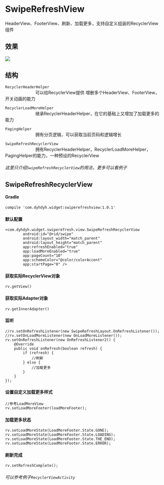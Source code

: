 # SwipeRefreshView
HeaderView、FooterView、刷新、加载更多，支持自定义组装的RecyclerView组件

## __效果__
![](screenshot/screenshot.gif)

## __结构__
`RecyclerHeaderHelper`  
&emsp;&emsp;&emsp;&emsp;&emsp;&emsp;&emsp;可以给RecyclerView提供 增删多个HeaderView、FooterView，开关动画的能力  
		
`RecyclerLoadMoreHelper`  
&emsp;&emsp;&emsp;&emsp;&emsp;&emsp;&emsp;继承RecyclerHeaderHelper，在它的基础上又增加了加载更多的能力

`PagingHelper`  
&emsp;&emsp;&emsp;&emsp;&emsp;&emsp;&emsp;拥有分页逻辑，可以获取当前页码和逻辑增长

`SwipeRefreshRecyclerView`  
&emsp;&emsp;&emsp;&emsp;&emsp;&emsp;&emsp;拥有RecyclerHeaderHelper，RecyclerLoadMoreHelper，PagingHelper的能力，一种预设的RecyclerView

###### 这里只介绍`SwipeRefreshRecyclerView`的用法，更多可以看例子

## __SwipeRefreshRecyclerView__
####  Gradle
```
compile 'com.dyhdyh.widget:swiperefreshview:1.0.1'
```

#### 默认配置
```
<com.dyhdyh.widget.swiperefresh.view.SwipeRefreshRecyclerView
        android:id="@+id/swipe"
        android:layout_width="match_parent"
        android:layout_height="match_parent"
        app:refreshEnabled="true"
        app:loadMoreEnabled="true"
        app:pageCount="10"
        app:schemeColor="@color/colorAccent"
        app:startPage="0" />
```
#### 获取实际RecyclerView对象
```
rv.getView()
```

#### 获取实际Adapter对象
```
rv.getInnerAdapter()
```


#### 监听
```
//rv.setOnRefreshListener(new SwipeRefreshLayout.OnRefreshListener());
//rv.setOnLoadMoreListener(new OnLoadMoreListener());
rv.setOnRefreshListener(new OnRefreshListener2() {
    @Override
    public void onRefresh(boolean refresh) {
        if (refresh) {
            //刷新
        } else {
            //加载更多
        }
    }
});
```
#### 设置自定义加载更多样式
```
//参考LoadMoreView
rv.setLoadMoreFooter(loadMoreFooter);
```
#### 加载更多状态
```
rv.setLoadMoreState(LoadMoreFooter.State.GONE);
rv.setLoadMoreState(LoadMoreFooter.State.LOADING);
rv.setLoadMoreState(LoadMoreFooter.State.THE_END);
rv.setLoadMoreState(LoadMoreFooter.State.ERROR);
```

#### 刷新完成
```
rv.setRefreshComplete();
```

###### 可以参考例子`RecyclerViewActivity`
